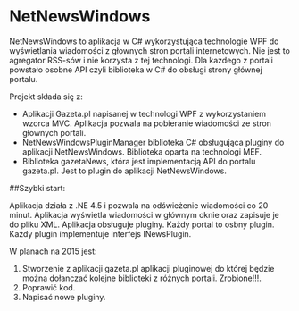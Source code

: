 # NetNewsWindows

NetNewsWindows to aplikacja w C# wykorzystująca technologie WPF do wyświetlania wiadomości z głownych stron portali internetowych.
Nie jest to agregator RSS-sów i nie korzysta z tej technologi. Dla każdego z portali powstało osobne API czyli biblioteka w C# do obsługi strony głównej portalu.

Projekt składa się z:

- Aplikacji Gazeta.pl napisanej w technologi WPF z wykorzystaniem wzorca MVC. Aplikacja pozwala na pobieranie wiadomości ze stron głownych portali. 
- NetNewsWindowsPluginManager biblioteka C# obsługująca pluginy do aplikacji NetNewsWindows. Biblioteka oparta na technologi MEF.
- Biblioteka gazetaNews, która jest implementacją API do portalu gazeta.pl. Jest to plugin do aplikacji NetNewsWindows.

##Szybki start:

Aplikacja działa z .NE 4.5 i pozwala na odświeżenie wiadomości co 20 minut. Aplikacja wyświetla wiadomości w głównym oknie oraz zapisuje je do pliku XML. Aplikacja obsługuje pluginy. Każdy portal to osbny plugin. Każdy plugin implementuje interfejs INewsPlugin.

W planach na 2015 jest:

1. Stworzenie z aplikacji gazeta.pl aplikacji pluginowej do której będzie można dołanczać kolejne biblioteki z różnych portali. Zrobione!!!.
2. Poprawić kod.
3. Napisać nowe pluginy.




